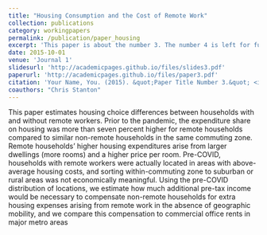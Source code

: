 ```yaml
---
title: "Housing Consumption and the Cost of Remote Work"
collection: publications
category: workingpapers
permalink: /publication/paper_housing
excerpt: 'This paper is about the number 3. The number 4 is left for future work.'
date: 2015-10-01
venue: 'Journal 1'
slidesurl: 'http://academicpages.github.io/files/slides3.pdf'
paperurl: 'http://academicpages.github.io/files/paper3.pdf'
citation: 'Your Name, You. (2015). &quot;Paper Title Number 3.&quot; <i>Journal 1</i>. 1(3).'
coauthors: "Chris Stanton"
---
```


This paper estimates housing choice differences between households with and without remote workers. Prior to the pandemic, the expenditure share on housing was more than seven percent higher for remote households compared to similar non-remote households in the same commuting zone. Remote households’ higher housing expenditures arise from larger dwellings (more rooms) and a higher price per room. Pre-COVID, households with remote workers were actually located in areas with above-average housing costs, and sorting within-commuting zone to suburban or rural areas was not economically meaningful. Using the pre-COVID distribution of locations, we estimate how much additional pre-tax income would be necessary to compensate non-remote households for extra housing expenses arising from remote work in the absence of geographic mobility, and we compare this compensation to commercial office rents in major metro areas
